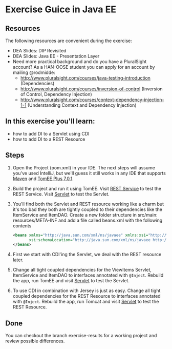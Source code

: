 Exercise Guice in Java EE
=========================
Resources
-------------
The following resources are convenient during the exercise:

* DEA Slides: DIP Revisited
* DEA Slides: Java EE - Presentation Layer
* Need more practical background and do you have a PluralSight account? As a HAN-OOSE student you can apply for an account by mailing @rodmidde:
	* http://www.pluralsight.com/courses/java-testing-introduction (Dependencies)
	* http://www.pluralsight.com/courses/inversion-of-control (Inversion of Control, Dependency Injection)
	* http://www.pluralsight.com/courses/context-dependency-injection-1-1 (Understanding Context and Dependency Injection)

In this exercise you'll learn:
------------------------------
* how to add DI to a Servlet using CDI
* how to add DI to a REST Resource 

Steps
-----
1. Open the Project (pom.xml) in your IDE. The next steps will assume you've used IntelliJ, but we'll guess it still works in any IDE that supports [Maven](http://maven.apache.org/ "Maven") and [TomEE Plus 7.0.1](http://tomee.apache.org/download/tomee-7.0.1.html).

2. Build the project and run it using TomEE. Visit [REST Service](http://localhost:8080/items) to test the REST Service. Visit [Servlet](http://localhost:8080/viewItems) to test the Servlet.

3. You'll find both the Servlet and REST resource working like a charm but it's too bad they both are tightly coupled to their dependencies like the ItemService and ItemDAO. Create a new folder structure in src/main: resources/META-INF and add a file called beans.xml with the following contents

    ```xml
    <beans xmlns="http://java.sun.com/xml/ns/javaee" xmlns:xsi="http://www.w3.org/2001/XMLSchema-instance"
           xsi:schemaLocation="http://java.sun.com/xml/ns/javaee http://java.sun.com/xml/ns/javaee/beans_1_0.xsd">
    </beans>
    ```

4. First we start with CDI'ing the Servlet, we deal with the REST resource later. 

5. Change all tight coupled dependencies for the ViewItems Servlet, ItemService and ItemDAO to interfaces annotated with ```@Inject```. Rebuild the app, run TomEE and visit [Servlet](http://localhost:8080/viewItems) to test the Servlet.

6. To use CDI in combination with Jersey is just as easy. Change all tight coupled dependencies for the REST Resource to interfaces annotated with ```@Inject```. Rebuild the app, run Tomcat and visit [Servlet](http://localhost:8080/rest/items) to test the REST Resource.

Done
----
You can checkout the branch exercise-results for a working project and review possible differences.
